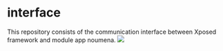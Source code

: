 # interface
This repository consists of the communication interface between Xposed framework and module app noumena.
[![](https://jitpack.io/v/lliioollcn/interface.svg)](https://jitpack.io/#lliioollcn/interface)


